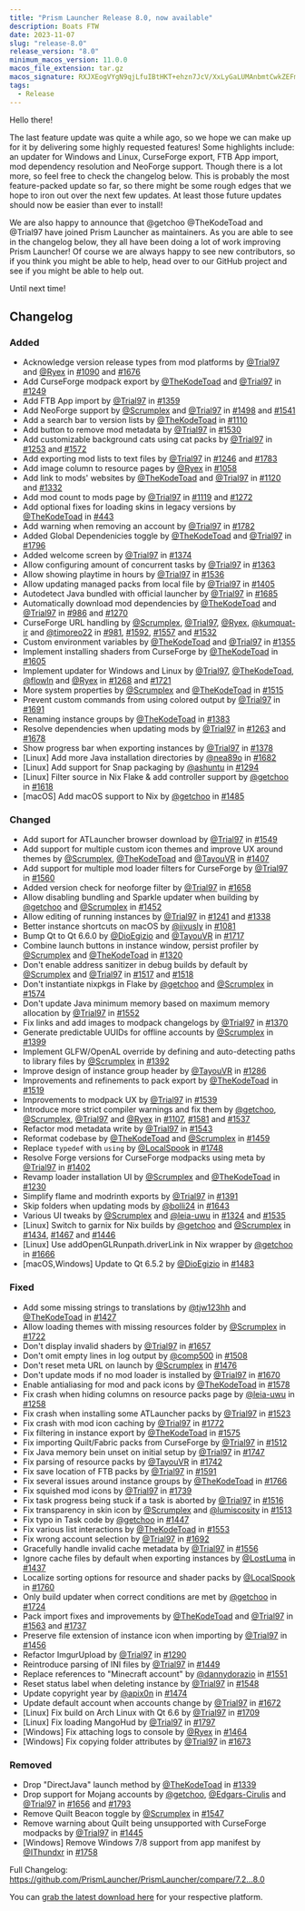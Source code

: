 ```yaml
---
title: "Prism Launcher Release 8.0, now available"
description: Boats FTW
date: 2023-11-07
slug: "release-8.0"
release_version: "8.0"
minimum_macos_version: 11.0.0
macos_file_extension: tar.gz
macos_signature: RXJXEogVYgN9qjLfuIBtHKT+ehzn7JcV/XxLyGaLUMAnbmtCwkZEFmjI5nW9lZaGKQt6lkO4av/wAKIR6nGMDA==
tags:
  - Release
---
```


Hello there!

The last feature update was quite a while ago, so we hope we can make up for it by delivering some highly requested features!
Some highlights include: an updater for Windows and Linux, CurseForge export, FTB App import, mod dependency resolution and NeoForge support.
Though there is a lot more, so feel free to check the changelog below.
This is probably the most feature-packed update so far, so there might be some rough edges that we hope to iron out over the next few updates.
At least those future updates should now be easier than ever to install!

We are also happy to announce that @getchoo @TheKodeToad and @Trial97 have joined Prism Launcher as maintainers.
As you are able to see in the changelog below, they all have been doing a lot of work improving Prism Launcher!
Of course we are always happy to see new contributors, so if you think you might be able to help, head over to our GitHub project and see if you might be able to help out.

Until next time!

## Changelog

### Added

- Acknowledge version release types from mod platforms by [@Trial97](https://github.com/Trial97) and [@Ryex](https://github.com/Ryex) in [#1090](https://github.com/PrismLauncher/PrismLauncher/pull/1090) and [#1676](https://github.com/PrismLauncher/PrismLauncher/pull/1676)
- Add CurseForge modpack export by [@TheKodeToad](https://github.com/TheKodeToad) and [@Trial97](https://github.com/Trial97) in [#1249](https://github.com/PrismLauncher/PrismLauncher/pull/1249)
- Add FTB App import by [@Trial97](https://github.com/Trial97) in [#1359](https://github.com/PrismLauncher/PrismLauncher/pull/1359)
- Add NeoForge support by [@Scrumplex](https://github.com/Scrumplex) and [@Trial97](https://github.com/Trial97) in [#1498](https://github.com/PrismLauncher/PrismLauncher/pull/1498) and [#1541](https://github.com/PrismLauncher/PrismLauncher/pull/1541)
- Add a search bar to version lists by [@TheKodeToad](https://github.com/TheKodeToad) in [#1110](https://github.com/PrismLauncher/PrismLauncher/pull/1110)
- Add button to remove mod metadata by [@Trial97](https://github.com/Trial97) in [#1530](https://github.com/PrismLauncher/PrismLauncher/pull/1530)
- Add customizable background cats using cat packs by [@Trial97](https://github.com/Trial97) in [#1253](https://github.com/PrismLauncher/PrismLauncher/pull/1253) and [#1572](https://github.com/PrismLauncher/PrismLauncher/pull/1572)
- Add exporting mod lists to text files by [@Trial97](https://github.com/Trial97) in [#1246](https://github.com/PrismLauncher/PrismLauncher/pull/1246) and [#1783](https://github.com/PrismLauncher/PrismLauncher/pull/1783)
- Add image column to resource pages by [@Ryex](https://github.com/Ryex) in [#1058](https://github.com/PrismLauncher/PrismLauncher/pull/1058)
- Add link to mods' websites by [@TheKodeToad](https://github.com/TheKodeToad) and [@Trial97](https://github.com/Trial97) in [#1120](https://github.com/PrismLauncher/PrismLauncher/pull/1120) and [#1332](https://github.com/PrismLauncher/PrismLauncher/pull/1332)
- Add mod count to mods page by [@Trial97](https://github.com/Trial97) in [#1119](https://github.com/PrismLauncher/PrismLauncher/pull/1119) and [#1272](https://github.com/PrismLauncher/PrismLauncher/pull/1272)
- Add optional fixes for loading skins in legacy versions by [@TheKodeToad](https://github.com/TheKodeToad) in [#443](https://github.com/PrismLauncher/PrismLauncher/pull/443)
- Add warning when removing an account by [@Trial97](https://github.com/Trial97) in [#1782](https://github.com/PrismLauncher/PrismLauncher/pull/1782)
- Added Global Dependenicies toggle by [@TheKodeToad](https://github.com/TheKodeToad) and [@Trial97](https://github.com/Trial97) in [#1796](https://github.com/PrismLauncher/PrismLauncher/pull/1796)
- Added welcome screen by [@Trial97](https://github.com/Trial97) in [#1374](https://github.com/PrismLauncher/PrismLauncher/pull/1374)
- Allow configuring amount of concurrent tasks by [@Trial97](https://github.com/Trial97) in [#1363](https://github.com/PrismLauncher/PrismLauncher/pull/1363)
- Allow showing playtime in hours by [@Trial97](https://github.com/Trial97) in [#1536](https://github.com/PrismLauncher/PrismLauncher/pull/1536)
- Allow updating managed packs from local file by [@Trial97](https://github.com/Trial97) in [#1405](https://github.com/PrismLauncher/PrismLauncher/pull/1405)
- Autodetect Java bundled with official launcher by [@Trial97](https://github.com/Trial97) in [#1685](https://github.com/PrismLauncher/PrismLauncher/pull/1685)
- Automatically download mod dependencies by [@TheKodeToad](https://github.com/TheKodeToad) and [@Trial97](https://github.com/Trial97) in [#986](https://github.com/PrismLauncher/PrismLauncher/pull/986) and [#1270](https://github.com/PrismLauncher/PrismLauncher/pull/1270)
- CurseForge URL handling by [@Scrumplex](https://github.com/Scrumplex), [@Trial97](https://github.com/Trial97), [@Ryex](https://github.com/Ryex), [@kumquat-ir](https://github.com/kumquat-ir) and [@timoreo22](https://github.com/timoreo22) in [#981](https://github.com/PrismLauncher/PrismLauncher/pull/981), [#1592](https://github.com/PrismLauncher/PrismLauncher/pull/1592), [#1557](https://github.com/PrismLauncher/PrismLauncher/pull/1557) and [#1532](https://github.com/PrismLauncher/PrismLauncher/pull/1532)
- Custom environment variables by [@TheKodeToad](https://github.com/TheKodeToad) and [@Trial97](https://github.com/Trial97) in [#1355](https://github.com/PrismLauncher/PrismLauncher/pull/1355)
- Implement installing shaders from CurseForge by [@TheKodeToad](https://github.com/TheKodeToad) in [#1605](https://github.com/PrismLauncher/PrismLauncher/pull/1605)
- Implement updater for Windows and Linux by [@Trial97](https://github.com/Trial97), [@TheKodeToad](https://github.com/TheKodeToad), [@flowln](https://github.com/flowln) and [@Ryex](https://github.com/Ryex) in [#1268](https://github.com/PrismLauncher/PrismLauncher/pull/1268) and [#1721](https://github.com/PrismLauncher/PrismLauncher/pull/1721)
- More system properties by [@Scrumplex](https://github.com/Scrumplex) and [@TheKodeToad](https://github.com/TheKodeToad) in [#1515](https://github.com/PrismLauncher/PrismLauncher/pull/1515)
- Prevent custom commands from using colored output by [@Trial97](https://github.com/Trial97) in [#1691](https://github.com/PrismLauncher/PrismLauncher/pull/1691)
- Renaming instance groups by [@TheKodeToad](https://github.com/TheKodeToad) in [#1383](https://github.com/PrismLauncher/PrismLauncher/pull/1383)
- Resolve dependencies when updating mods by [@Trial97](https://github.com/Trial97) in [#1263](https://github.com/PrismLauncher/PrismLauncher/pull/1263) and [#1678](https://github.com/PrismLauncher/PrismLauncher/pull/1678)
- Show progress bar when exporting instances by [@Trial97](https://github.com/Trial97) in [#1378](https://github.com/PrismLauncher/PrismLauncher/pull/1378)
- [Linux] Add more Java installation directories by [@nea89o](https://github.com/nea89o) in [#1682](https://github.com/PrismLauncher/PrismLauncher/pull/1682)
- [Linux] Add support for Snap packaging by [@ashuntu](https://github.com/ashuntu) in [#1294](https://github.com/PrismLauncher/PrismLauncher/pull/1294)
- [Linux] Filter source in Nix Flake & add controller support by [@getchoo](https://github.com/getchoo) in [#1618](https://github.com/PrismLauncher/PrismLauncher/pull/1618)
- [macOS] Add macOS support to Nix by [@getchoo](https://github.com/getchoo) in [#1485](https://github.com/PrismLauncher/PrismLauncher/pull/1485)

### Changed

- Add suport for ATLauncher browser download by [@Trial97](https://github.com/Trial97) in [#1549](https://github.com/PrismLauncher/PrismLauncher/pull/1549)
- Add support for multiple custom icon themes and improve UX around themes by [@Scrumplex](https://github.com/Scrumplex), [@TheKodeToad](https://github.com/TheKodeToad) and [@TayouVR](https://github.com/TayouVR) in [#1407](https://github.com/PrismLauncher/PrismLauncher/pull/1407)
- Add support for multiple mod loader filters for CurseForge by [@Trial97](https://github.com/Trial97) in [#1560](https://github.com/PrismLauncher/PrismLauncher/pull/1560)
- Added version check for neoforge filter by [@Trial97](https://github.com/Trial97) in [#1658](https://github.com/PrismLauncher/PrismLauncher/pull/1658)
- Allow disabling bundling and Sparkle updater when building by [@getchoo](https://github.com/getchoo) and [@Scrumplex](https://github.com/Scrumplex) in [#1452](https://github.com/PrismLauncher/PrismLauncher/pull/1452)
- Allow editing of running instances by [@Trial97](https://github.com/Trial97) in [#1241](https://github.com/PrismLauncher/PrismLauncher/pull/1241) and [#1338](https://github.com/PrismLauncher/PrismLauncher/pull/1338)
- Better instance shortcuts on macOS by [@iivusly](https://github.com/iivusly) in [#1081](https://github.com/PrismLauncher/PrismLauncher/pull/1081)
- Bump Qt to Qt 6.6.0 by [@DioEgizio](https://github.com/DioEgizio) and [@TayouVR](https://github.com/TayouVR) in [#1717](https://github.com/PrismLauncher/PrismLauncher/pull/1717)
- Combine launch buttons in instance window, persist profiler by [@Scrumplex](https://github.com/Scrumplex) and [@TheKodeToad](https://github.com/TheKodeToad) in [#1320](https://github.com/PrismLauncher/PrismLauncher/pull/1320)
- Don't enable address sanitizer in debug builds by default by [@Scrumplex](https://github.com/Scrumplex) and [@Trial97](https://github.com/Trial97) in [#1517](https://github.com/PrismLauncher/PrismLauncher/pull/1517) and [#1518](https://github.com/PrismLauncher/PrismLauncher/pull/1518)
- Don't instantiate nixpkgs in Flake by [@getchoo](https://github.com/getchoo) and [@Scrumplex](https://github.com/Scrumplex) in [#1574](https://github.com/PrismLauncher/PrismLauncher/pull/1574)
- Don't update Java minimum memory based on maximum memory allocation by [@Trial97](https://github.com/Trial97) in [#1552](https://github.com/PrismLauncher/PrismLauncher/pull/1552)
- Fix links and add images to modpack changelogs by [@Trial97](https://github.com/Trial97) in [#1370](https://github.com/PrismLauncher/PrismLauncher/pull/1370)
- Generate predictable UUIDs for offline accounts by [@Scrumplex](https://github.com/Scrumplex) in [#1399](https://github.com/PrismLauncher/PrismLauncher/pull/1399)
- Implement GLFW/OpenAL override by defining and auto-detecting paths to library files by [@Scrumplex](https://github.com/Scrumplex) in [#1392](https://github.com/PrismLauncher/PrismLauncher/pull/1392)
- Improve design of instance group header by [@TayouVR](https://github.com/TayouVR) in [#1286](https://github.com/PrismLauncher/PrismLauncher/pull/1286)
- Improvements and refinements to pack export by [@TheKodeToad](https://github.com/TheKodeToad) in [#1519](https://github.com/PrismLauncher/PrismLauncher/pull/1519)
- Improvements to modpack UX by [@Trial97](https://github.com/Trial97) in [#1539](https://github.com/PrismLauncher/PrismLauncher/pull/1539)
- Introduce more strict compiler warnings and fix them by [@getchoo](https://github.com/getchoo), [@Scrumplex](https://github.com/Scrumplex), [@Trial97](https://github.com/Trial97) and [@Ryex](https://github.com/Ryex) in [#1107](https://github.com/PrismLauncher/PrismLauncher/pull/1107), [#1581](https://github.com/PrismLauncher/PrismLauncher/pull/1581) and [#1537](https://github.com/PrismLauncher/PrismLauncher/pull/1537)
- Refactor mod metadata write by [@Trial97](https://github.com/Trial97) in [#1543](https://github.com/PrismLauncher/PrismLauncher/pull/1543)
- Reformat codebase by [@TheKodeToad](https://github.com/TheKodeToad) and [@Scrumplex](https://github.com/Scrumplex) in [#1459](https://github.com/PrismLauncher/PrismLauncher/pull/1459)
- Replace `typedef` with `using` by [@LocalSpook](https://github.com/LocalSpook) in [#1748](https://github.com/PrismLauncher/PrismLauncher/pull/1748)
- Resolve Forge versions for CurseForge modpacks using meta by [@Trial97](https://github.com/Trial97) in [#1402](https://github.com/PrismLauncher/PrismLauncher/pull/1402)
- Revamp loader installation UI by [@Scrumplex](https://github.com/Scrumplex) and [@TheKodeToad](https://github.com/TheKodeToad) in [#1230](https://github.com/PrismLauncher/PrismLauncher/pull/1230)
- Simplify flame and modrinth exports by [@Trial97](https://github.com/Trial97) in [#1391](https://github.com/PrismLauncher/PrismLauncher/pull/1391)
- Skip folders when updating mods by [@bolli24](https://github.com/bolli24) in [#1643](https://github.com/PrismLauncher/PrismLauncher/pull/1643)
- Various UI tweaks by [@Scrumplex](https://github.com/Scrumplex) and [@leia-uwu](https://github.com/leia-uwu) in [#1324](https://github.com/PrismLauncher/PrismLauncher/pull/1324) and [#1535](https://github.com/PrismLauncher/PrismLauncher/pull/1535)
- [Linux] Switch to garnix for Nix builds by [@getchoo](https://github.com/getchoo) and [@Scrumplex](https://github.com/Scrumplex) in [#1434](https://github.com/PrismLauncher/PrismLauncher/pull/1434), [#1467](https://github.com/PrismLauncher/PrismLauncher/pull/1467) and [#1446](https://github.com/PrismLauncher/PrismLauncher/pull/1446)
- [Linux] Use addOpenGLRunpath.driverLink in Nix wrapper by [@getchoo](https://github.com/getchoo) in [#1666](https://github.com/PrismLauncher/PrismLauncher/pull/1666)
- [macOS,Windows] Update to Qt 6.5.2 by [@DioEgizio](https://github.com/DioEgizio) in [#1483](https://github.com/PrismLauncher/PrismLauncher/pull/1483)

### Fixed

- Add some missing strings to translations by [@tjw123hh](https://github.com/tjw123hh) and [@TheKodeToad](https://github.com/TheKodeToad) in [#1427](https://github.com/PrismLauncher/PrismLauncher/pull/1427)
- Allow loading themes with missing resources folder by [@Scrumplex](https://github.com/Scrumplex) in [#1722](https://github.com/PrismLauncher/PrismLauncher/pull/1722)
- Don't display invalid shaders by [@Trial97](https://github.com/Trial97) in [#1657](https://github.com/PrismLauncher/PrismLauncher/pull/1657)
- Don't omit empty lines in log output by [@comp500](https://github.com/comp500) in [#1508](https://github.com/PrismLauncher/PrismLauncher/pull/1508)
- Don't reset meta URL on launch by [@Scrumplex](https://github.com/Scrumplex) in [#1476](https://github.com/PrismLauncher/PrismLauncher/pull/1476)
- Don't update mods if no mod loader is installed by [@Trial97](https://github.com/Trial97) in [#1670](https://github.com/PrismLauncher/PrismLauncher/pull/1670)
- Enable antialiasing for mod and pack icons by [@TheKodeToad](https://github.com/TheKodeToad) in [#1578](https://github.com/PrismLauncher/PrismLauncher/pull/1578)
- Fix crash when hiding columns on resource packs page by [@leia-uwu](https://github.com/leia-uwu) in [#1258](https://github.com/PrismLauncher/PrismLauncher/pull/1258)
- Fix crash when installing some ATLauncher packs by [@Trial97](https://github.com/Trial97) in [#1523](https://github.com/PrismLauncher/PrismLauncher/pull/1523)
- Fix crash with mod icon caching by [@Trial97](https://github.com/Trial97) in [#1772](https://github.com/PrismLauncher/PrismLauncher/pull/1772)
- Fix filtering in instance export by [@TheKodeToad](https://github.com/TheKodeToad) in [#1575](https://github.com/PrismLauncher/PrismLauncher/pull/1575)
- Fix importing Quilt/Fabric packs from CurseForge by [@Trial97](https://github.com/Trial97) in [#1512](https://github.com/PrismLauncher/PrismLauncher/pull/1512)
- Fix Java memory bein unset on initial setup by [@Trial97](https://github.com/Trial97) in [#1747](https://github.com/PrismLauncher/PrismLauncher/pull/1747)
- Fix parsing of resource packs by [@TayouVR](https://github.com/TayouVR) in [#1742](https://github.com/PrismLauncher/PrismLauncher/pull/1742)
- Fix save location of FTB packs by [@Trial97](https://github.com/Trial97) in [#1591](https://github.com/PrismLauncher/PrismLauncher/pull/1591)
- Fix several issues around instance groups by [@TheKodeToad](https://github.com/TheKodeToad) in [#1766](https://github.com/PrismLauncher/PrismLauncher/pull/1766)
- Fix squished mod icons by [@Trial97](https://github.com/Trial97) in [#1739](https://github.com/PrismLauncher/PrismLauncher/pull/1739)
- Fix task progress being stuck if a task is aborted by [@Trial97](https://github.com/Trial97) in [#1516](https://github.com/PrismLauncher/PrismLauncher/pull/1516)
- Fix transparency in skin icon by [@Scrumplex](https://github.com/Scrumplex) and [@lumiscosity](https://github.com/lumiscosity) in [#1513](https://github.com/PrismLauncher/PrismLauncher/pull/1513)
- Fix typo in Task code by [@getchoo](https://github.com/getchoo) in [#1447](https://github.com/PrismLauncher/PrismLauncher/pull/1447)
- Fix various list interactions by [@TheKodeToad](https://github.com/TheKodeToad) in [#1553](https://github.com/PrismLauncher/PrismLauncher/pull/1553)
- Fix wrong account selection by [@Trial97](https://github.com/Trial97) in [#1692](https://github.com/PrismLauncher/PrismLauncher/pull/1692)
- Gracefully handle invalid cache metadata by [@Trial97](https://github.com/Trial97) in [#1556](https://github.com/PrismLauncher/PrismLauncher/pull/1556)
- Ignore cache files by default when exporting instances by [@LostLuma](https://github.com/LostLuma) in [#1437](https://github.com/PrismLauncher/PrismLauncher/pull/1437)
- Localize sorting options for resource and shader packs by [@LocalSpook](https://github.com/LocalSpook) in [#1760](https://github.com/PrismLauncher/PrismLauncher/pull/1760)
- Only build updater when correct conditions are met by [@getchoo](https://github.com/getchoo) in [#1724](https://github.com/PrismLauncher/PrismLauncher/pull/1724)
- Pack import fixes and improvements by [@TheKodeToad](https://github.com/TheKodeToad) and [@Trial97](https://github.com/Trial97) in [#1563](https://github.com/PrismLauncher/PrismLauncher/pull/1563) and [#1737](https://github.com/PrismLauncher/PrismLauncher/pull/1737)
- Preserve file extension of instance icon when importing by [@Trial97](https://github.com/Trial97) in [#1456](https://github.com/PrismLauncher/PrismLauncher/pull/1456)
- Refactor ImgurUpload by [@Trial97](https://github.com/Trial97) in [#1290](https://github.com/PrismLauncher/PrismLauncher/pull/1290)
- Reintroduce parsing of INI files by [@Trial97](https://github.com/Trial97) in [#1449](https://github.com/PrismLauncher/PrismLauncher/pull/1449)
- Replace references to "Minecraft account" by [@dannydorazio](https://github.com/dannydorazio) in [#1551](https://github.com/PrismLauncher/PrismLauncher/pull/1551)
- Reset status label when deleting instance by [@Trial97](https://github.com/Trial97) in [#1548](https://github.com/PrismLauncher/PrismLauncher/pull/1548)
- Update copyright year by [@apix0n](https://github.com/apix0n) in [#1474](https://github.com/PrismLauncher/PrismLauncher/pull/1474)
- Update default account when accounts change by [@Trial97](https://github.com/Trial97) in [#1672](https://github.com/PrismLauncher/PrismLauncher/pull/1672)
- [Linux] Fix build on Arch Linux with Qt 6.6 by [@Trial97](https://github.com/Trial97) in [#1709](https://github.com/PrismLauncher/PrismLauncher/pull/1709)
- [Linux] Fix loading MangoHud by [@Trial97](https://github.com/Trial97) in [#1797](https://github.com/PrismLauncher/PrismLauncher/pull/1797)
- [Windows] Fix attaching logs to console by [@Ryex](https://github.com/Ryex) in [#1464](https://github.com/PrismLauncher/PrismLauncher/pull/1464)
- [Windows] Fix copying folder attributes by [@Trial97](https://github.com/Trial97) in [#1673](https://github.com/PrismLauncher/PrismLauncher/pull/1673)

### Removed

- Drop "DirectJava" launch method by [@TheKodeToad](https://github.com/TheKodeToad) in [#1339](https://github.com/PrismLauncher/PrismLauncher/pull/1339)
- Drop support for Mojang accounts by [@getchoo](https://github.com/getchoo), [@Edgars-Cirulis](https://github.com/Edgars-Cirulis) and [@Trial97](https://github.com/Trial97) in [#1656](https://github.com/PrismLauncher/PrismLauncher/pull/1656) and [#1793](https://github.com/PrismLauncher/PrismLauncher/pull/1793)
- Remove Quilt Beacon toggle by [@Scrumplex](https://github.com/Scrumplex) in [#1547](https://github.com/PrismLauncher/PrismLauncher/pull/1547)
- Remove warning about Quilt being unsupported with CurseForge modpacks by [@Trial97](https://github.com/Trial97) in [#1445](https://github.com/PrismLauncher/PrismLauncher/pull/1445)
- [Windows] Remove Windows 7/8 support from app manifest by [@IThundxr](https://github.com/IThundxr) in [#1758](https://github.com/PrismLauncher/PrismLauncher/pull/1758)

Full Changelog: <https://github.com/PrismLauncher/PrismLauncher/compare/7.2...8.0>

You can [grab the latest download here](https://prismlauncher.org/download/) for your respective platform.
